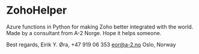 # ZohoHelper
Azure functions in Python for making Zoho better integrated with the world.
Made by a consultant from A-2 Norge.
Hope it helps someone.

Best regards,
Eirik Y. Øra, +47  919 06 353
eor@a-2.no 
Oslo, Norway
